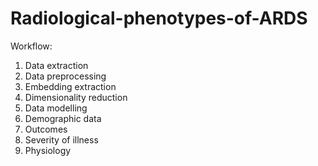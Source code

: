 # Radiological-phenotypes-of-ARDS

Workflow:
1. Data extraction
2. Data preprocessing
3. Embedding extraction
4. Dimensionality reduction
5. Data modelling
6. Demographic data
7. Outcomes
8. Severity of illness
9. Physiology
